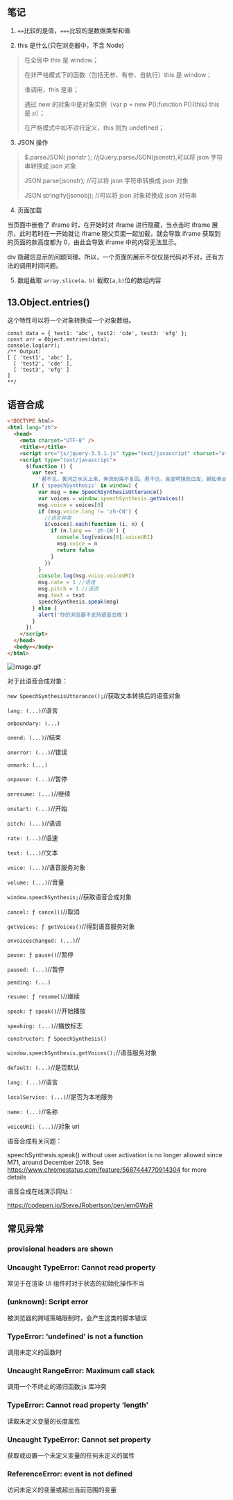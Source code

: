 ## 笔记

1. `==`比较的是值，`===`比较的是数据类型和值

2. this 是什么(只在浏览器中，不含 Node)

> 在全局中 this 是 window；
>
> 在非严格模式下的函数（包括无参、有参、自执行）this 是 window；
>
> 谁调用，this 是谁；
>
> 通过 new 的对象中是对象实例（var p = new P();function P(){this} this 是 p）；
>
> 在严格模式中如不进行定义，this 则为 undefined；

3. JSON 操作

> $.parseJSON( jsonstr ); //jQuery.parseJSON(jsonstr),可以将 json 字符串转换成 json 对象
>
> JSON.parse(jsonstr); //可以将 json 字符串转换成 json 对象
>
> JSON.stringify(jsonobj); //可以将 json 对象转换成 json 对符串

4. 页面加载

当页面中嵌套了 iframe 时，在开始时对 iframe 进行隐藏，当点击时 iframe 展示，此时若时在一开始就让 iframe 随父页面一起加载，就会导致 iframe 获取到的页面的款高度都为 0，由此会导致 iframe 中的内容无法显示。

div 隐藏后显示的问题同理。所以，一个页面的展示不仅仅是代码对不对，还有方法的调用时间问题。

5. 数组截取
   `array.slice(a，b)` 截取`[a,b)`位的数组内容

## 13.Object.entries()

这个特性可以将一个对象转换成一个对象数组。

```
const data = { test1: 'abc', test2: 'cde', test3: 'efg' };
const arr = Object.entries(data);
console.log(arr);
/** Output:
[ [ 'test1', 'abc' ],
  [ 'test2', 'cde' ],
  [ 'test3', 'efg' ]
]
**/
```

## 语音合成

```html
<!DOCTYPE html>
<html lang="zh">
  <head>
    <meta charset="UTF-8" />
    <title></title>
    <script src="js/jquery-3.3.1.js" type="text/javascript" charset="utf-8"></script>
    <script type="text/javascript">
      $(function () {
        var text =
          '君不见，黄河之水天上来，奔流到海不复回。君不见，高堂明镜悲白发，朝如青丝暮成雪。人生得意须尽欢，莫使金樽空对月。天生我材必有用，千金散尽还复来。烹羊宰牛且为乐，会须一饮三百杯。岑夫子，丹丘生，将进酒，杯莫停。与君歌一曲，请君为我倾耳听。钟鼓馔玉不足贵，但愿长醉不复醒。古来圣贤皆寂寞，惟有饮者留其名。陈王昔时宴平乐，斗酒十千恣欢谑。主人何为言少钱，径须沽取对君酌。五花马，千金裘，呼儿将出换美酒，与尔同销万古愁。'
        if ('speechSynthesis' in window) {
          var msg = new SpeechSynthesisUtterance()
          var voices = window.speechSynthesis.getVoices()
          msg.voice = voices[0]
          if (msg.voice.lang != 'zh-CN') {
            //语言种类
            $(voices).each(function (i, n) {
              if (n.lang == 'zh-CN') {
                console.log(voices[0].voiceURI)
                msg.voice = n
                return false
              }
            })
          }
          console.log(msg.voice.voiceURI)
          msg.rate = 1 //语速
          msg.pitch = 1 //语调
          msg.text = text
          speechSynthesis.speak(msg)
        } else {
          alert('你的浏览器不支持语音合成')
        }
      })
    </script>
  </head>
  <body></body>
</html>
```

![image.gif](img/1593759022390-4fb106c4-b71e-4537-8dc3-eff0ed871c13.gif)

对于此语音合成对象：

`new SpeechSynthesisUtterance();`//获取文本转换后的语音对象

`lang: (...)`//语言

`onboundary: (...)`

`onend: (...)`//结束

`onerror: (...)`//错误

`onmark: (...)`

`onpause: (...)`//暂停

`onresume: (...)`//继续

`onstart: (...)`//开始

`pitch: (...)`//语调

`rate: (...)`//语速

`text: (...)`//文本

`voice: (...)`//语音服务对象

`volume: (...)`//音量

`window.speechSynthesis;`//获取语音合成对象

`cancel: ƒ cancel()`//取消

`getVoices: ƒ getVoices()`//得到语音服务对象

`onvoiceschanged: (...)`//

`pause: ƒ pause()`//暂停

`paused: (...)`//暂停

`pending: (...)`

`resume: ƒ resume()`//继续

`speak: ƒ speak()`//开始播放

`speaking: (...)`//播放标志

`constructor: ƒ SpeechSynthesis()`

`window.speechSynthesis.getVoices();`//语音服务对象

`default: (...)`//是否默认

`lang: (...)`//语言

`localService: (...)`//是否为本地服务

`name: (...)`//名称

`voiceURI: (...)`//对象 uri

语音合成有关问题：

speechSynthesis.speak() without user activation is no longer allowed since M71, around December 2018. See https://www.chromestatus.com/feature/5687444770914304 for more details

语音合成在线演示网址：

https://codepen.io/SteveJRobertson/pen/emGWaR

## 常见异常

### provisional headers are shown

### Uncaught TypeError: Cannot read property

常见于在渲染 UI 组件时对于状态的初始化操作不当

### (unknown): Script error

被浏览器的跨域策略限制时，会产生这类的脚本错误

### TypeError: ‘undefined' is not a function

调用未定义的函数时

### Uncaught RangeError: Maximum call stack

调用一个不终止的递归函数;js 库冲突

### TypeError: Cannot read property ‘length'

读取未定义变量的长度属性

### Uncaught TypeError: Cannot set property

获取或设置一个未定义变量的任何未定义的属性

### ReferenceError: event is not defined

访问未定义的变量或超出当前范围的变量
